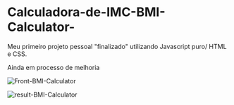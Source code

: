 # Calculadora-de-IMC-BMI-Calculator-
Meu primeiro projeto pessoal "finalizado" utilizando Javascript puro/ HTML e CSS.

Ainda em processo de melhoria

![Front-BMI-Calculator](https://user-images.githubusercontent.com/104342564/195970268-88999281-db37-42d6-acf7-cfeaec850322.png)

![result-BMI-Calculator](https://user-images.githubusercontent.com/104342564/195970271-ae9ee3b3-2258-41ad-8b70-09c4cfb68ea8.png)
